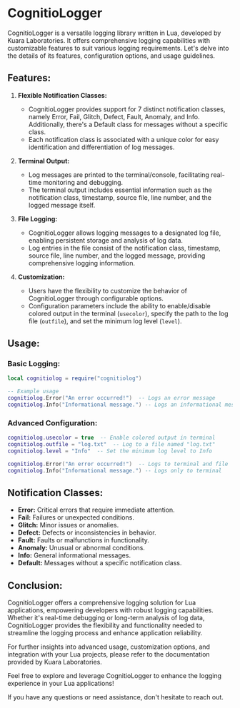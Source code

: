 # CognitioLogger

CognitioLogger is a versatile logging library written in Lua, developed by Kuara Laboratories. It offers comprehensive logging capabilities with customizable features to suit various logging requirements. Let's delve into the details of its features, configuration options, and usage guidelines.

## Features:

1. **Flexible Notification Classes:**
   - CognitioLogger provides support for 7 distinct notification classes, namely Error, Fail, Glitch, Defect, Fault, Anomaly, and Info. Additionally, there's a Default class for messages without a specific class.
   - Each notification class is associated with a unique color for easy identification and differentiation of log messages.

2. **Terminal Output:**
   - Log messages are printed to the terminal/console, facilitating real-time monitoring and debugging.
   - The terminal output includes essential information such as the notification class, timestamp, source file, line number, and the logged message itself.

3. **File Logging:**
   - CognitioLogger allows logging messages to a designated log file, enabling persistent storage and analysis of log data.
   - Log entries in the file consist of the notification class, timestamp, source file, line number, and the logged message, providing comprehensive logging information.

4. **Customization:**
   - Users have the flexibility to customize the behavior of CognitioLogger through configurable options.
   - Configuration parameters include the ability to enable/disable colored output in the terminal (`usecolor`), specify the path to the log file (`outfile`), and set the minimum log level (`level`).

## Usage:

### Basic Logging:
```lua
local cognitiolog = require("cognitiolog")

-- Example usage
cognitiolog.Error("An error occurred!")  -- Logs an error message
cognitiolog.Info("Informational message.") -- Logs an informational message
```

### Advanced Configuration:
```lua
cognitiolog.usecolor = true  -- Enable colored output in terminal
cognitiolog.outfile = "log.txt"  -- Log to a file named "log.txt"
cognitiolog.level = "Info"  -- Set the minimum log level to Info

cognitiolog.Error("An error occurred!")  -- Logs to terminal and file
cognitiolog.Info("Informational message.") -- Logs only to terminal
```

## Notification Classes:

- **Error:** Critical errors that require immediate attention.
- **Fail:** Failures or unexpected conditions.
- **Glitch:** Minor issues or anomalies.
- **Defect:** Defects or inconsistencies in behavior.
- **Fault:** Faults or malfunctions in functionality.
- **Anomaly:** Unusual or abnormal conditions.
- **Info:** General informational messages.
- **Default:** Messages without a specific notification class.

## Conclusion:

CognitioLogger offers a comprehensive logging solution for Lua applications, empowering developers with robust logging capabilities. Whether it's real-time debugging or long-term analysis of log data, CognitioLogger provides the flexibility and functionality needed to streamline the logging process and enhance application reliability.

For further insights into advanced usage, customization options, and integration with your Lua projects, please refer to the documentation provided by Kuara Laboratories.

Feel free to explore and leverage CognitioLogger to enhance the logging experience in your Lua applications!

If you have any questions or need assistance, don't hesitate to reach out.
